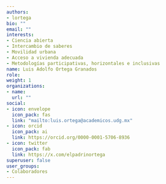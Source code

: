 ```yaml
---
authors:
- lortega
bio: ""
email: ""
interests:
- Ciencia abierta
- Intercambio de saberes
- Movilidad urbana
- Acceso a vivienda adecuada
- Metodologías participativas, horizontales e inclusivas
name: Luis Adolfo Ortega Granados
role:
weight: 1
organizations:
- name: 
  url: ""
social:
- icon: envelope
  icon_pack: fas
  link: "mailto:luis.ortega@academicos.udg.mx"
- icon: orcid
  icon_pack: ai
  link: https://orcid.org/0000-0001-5706-8936
- icon: twitter
  icon_pack: fab
  link: https://x.com/elpadrinortega
superuser: false
user_groups:
- Colaboradores
---
```

